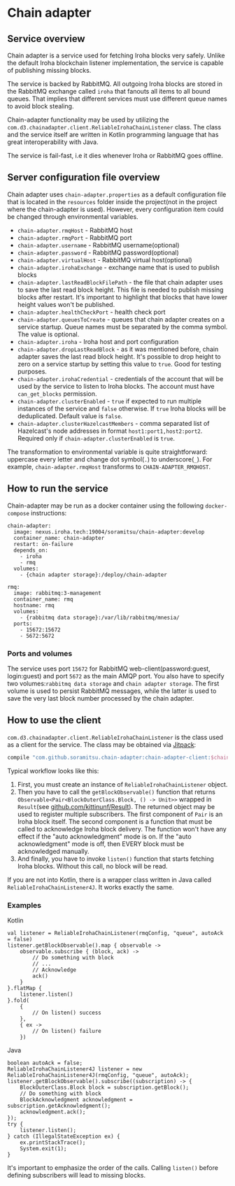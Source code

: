 # Chain adapter
## Service overview 
Chain adapter is a service used for fetching Iroha blocks very safely. Unlike the default Iroha blockchain listener implementation, the service is capable of publishing missing blocks. 

The service is backed by RabbitMQ. All outgoing Iroha blocks are stored in the RabbitMQ exchange called `iroha` that fanouts all items to all bound queues. That implies that different services must use different queue names to avoid block stealing.

Chain-adapter functionality may be used by utilizing the `com.d3.chainadapter.client.ReliableIrohaChainListener` class. The class and the service itself are written in Kotlin programming language that has great interoperability with Java.

The service is fail-fast, i.e it dies whenever Iroha or RabbitMQ goes offline.
## Server configuration file overview
Chain adapter uses `chain-adapter.properties` as a default configuration file that is located in the `resources` folder inside the project(not in the project where the chain-adapter is used). However, every configuration item could be changed through environmental variables.
- `chain-adapter.rmqHost` - RabbitMQ host
- `chain-adapter.rmqPort` - RabbitMQ port
- `chain-adapter.username` - RabbitMQ username(optional)
- `chain-adapter.password` - RabbitMQ password(optional)
- `chain-adapter.virtualHost` - RabbitMQ virtual host(optional)
- `chain-adapter.irohaExchange` - exchange name that is used to publish blocks
- `chain-adapter.lastReadBlockFilePath` - the file that chain adapter uses to save the last read block height. This file is needed to publish missing blocks after restart. It's important to highlight that blocks that have lower height values won't be published.
- `chain-adapter.healthCheckPort` - health check port
- `chain-adapter.queuesToCreate` - queues that chain adapter creates on a service startup. Queue names must be separated by the comma symbol. The value is optional.
- `chain-adapter.iroha` - Iroha host and port configuration
- `chain-adapter.dropLastReadBlock` - as it was mentioned before, chain adapter saves the last read block height. It's possible to drop height to zero on a service startup by setting this value to `true`. Good for testing purposes. 
- `chain-adapter.irohaCredential` - credentials of the account that will be used by the service to listen to Iroha blocks. The account must have `can_get_blocks` permission.
- `chain-adapter.clusterEnabled` - `true` if expected to run multiple instances of the service and `false` otherwise. If `true` Iroha blocks will be deduplicated. Default value is `false`.
- `chain-adapter.clusterHazelcastMembers` - comma separated list of Hazelcast's node addresses in format `host1:port1,host2:port2`. Required only if `chain-adapter.clusterEnabled` is `true`.

The transformation to environmental variable is quite straightforward: uppercase every letter and change dot symbol(`.`) to underscore(`_`). For example, `chain-adapter.rmqHost` transforms to `CHAIN-ADAPTER_RMQHOST`.

## How to run the service
Chain-adapter may be run as a docker container using the following `docker-compose` instructions:

```
chain-adapter:
  image: nexus.iroha.tech:19004/soramitsu/chain-adapter:develop
  container_name: chain-adapter
  restart: on-failure
  depends_on:
    - iroha
    - rmq
  volumes:
    - {chain adapter storage}:/deploy/chain-adapter

rmq:
  image: rabbitmq:3-management
  container_name: rmq
  hostname: rmq
  volumes:
    - {rabbitmq data storage}:/var/lib/rabbitmq/mnesia/
  ports:
    - 15672:15672
    - 5672:5672
```
### Ports and volumes
The service uses port `15672` for RabbitMQ web-client(password:guest, login:guest) and port `5672` as the main AMQP port.
You also have to specify two volumes:`rabbitmq data storage` and `chain adapter storage`. 
The first volume is used to persist RabbitMQ messages, while the latter is used to save the very last block number processed by the chain adapter. 
  
## How to use the client
`com.d3.chainadapter.client.ReliableIrohaChainListener` is the class used as a client for the service. The class may be obtained via [Jitpack](https://jitpack.io/#soramitsu/chain-adapter):

```groovy
compile "com.github.soramitsu.chain-adapter:chain-adapter-client:$chain_adapter_client_version"
``` 

Typical workflow looks like this:

1) First, you must create an instance of `ReliableIrohaChainListener` object. 
2) Then you have to call the `getBlockObservable()` function that returns `Observable<Pair<BlockOuterClass.Block, () -> Unit>>` wrapped in `Result`(see [github.com/kittinunf/Result](https://github.com/kittinunf/Result)). The returned object may be used to register multiple subscribers.
The first component of `Pair` is an Iroha block itself. The second component is a function that must be called to acknowledge Iroha block delivery. 
The function won't have any effect if the "auto acknowledgment" mode is on. If the "auto acknowledgment" mode is off, then EVERY block must be acknowledged manually.  
3) And finally, you have to invoke `listen()` function that starts fetching Iroha blocks. Without this call, no block will be read.

If you are not into Kotlin, there is a wrapper class written in Java called `ReliableIrohaChainListener4J`. It works exactly the same. 

### Examples
Kotlin
```
val listener = ReliableIrohaChainListener(rmqConfig, "queue", autoAck = false)
listener.getBlockObservable().map { observable ->
    observable.subscribe { (block, ack) ->
        // Do something with block
        // ...
        // Acknowledge
        ack()
    }
}.flatMap {
    listener.listen()
}.fold(
    {
        // On listen() success 
    },
    { ex ->
        // On listen() failure
    })
```
Java
```
boolean autoAck = false;
ReliableIrohaChainListener4J listener = new ReliableIrohaChainListener4J(rmqConfig, "queue", autoAck);
listener.getBlockObservable().subscribe((subscription) -> {
    BlockOuterClass.Block block = subscription.getBlock();
    // Do something with block
    BlockAcknowledgment acknowledgment = subscription.getAcknowledgment();
    acknowledgment.ack();
});
try {
    listener.listen();
} catch (IllegalStateException ex) {
    ex.printStackTrace();
    System.exit(1);
}
```
It's important to emphasize the order of the calls. Calling `listen()` before defining subscribers will lead to missing blocks. 
